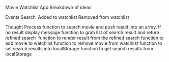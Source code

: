 Movie Watchlist App
Breakdown of ideas

Events
Search 
Added to watchlist
Removed from watchlist

Thought Process
function to search movie and push result into an array. If no result display message
function to grab list of search result and return refined search 
function to render result from the refined search
function to add movie to watchlist
function to remove movie from watchlist
function to set search results into localStorage
function to get search results from localStorage